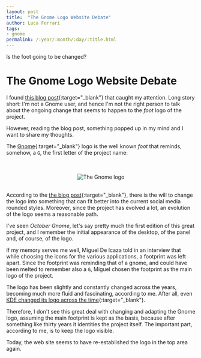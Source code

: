 ```yaml
---
layout: post
title:  "The Gnome Logo Website Debate"
author: Luca Ferrari
tags:
- gnome
permalink: /:year/:month/:day/:title.html
---
```

Is the foot going to be changed?

# The Gnome Logo Website Debate

I found [this blog post](https://cassidyjames.com/blog/gnome-foot-logo-rebrand/){:target="_blank"} that caught my attention.
Long story short: I'm not a Gnome user, and hence I'm not the right person to talk about the ongoing change that seems to happen to the *foot* logo of the project.

However, reading the blog post, something popped up in my mind and I want to share my thoughts.

The [Gnome](https://gnome.org){:target="_blank"} logo is the well known *foot* that reminds, somehow, a `G`, the first letter of the project name:

<center>
<br/><br/>
<img src="https://brand.gnome.org/logos/gnome_brandmark.png" alt="The Gnome logo" />
<br/><br/>
</center>

According to the [the blog post](https://cassidyjames.com/blog/gnome-foot-logo-rebrand/){:target="_blank"}, there is the will to change the logo into something that can fit better into the current social media rounded styles. Moreover, since the project has evolved a lot, an evolution of the logo seems a reasonable path.

I've seen *October Gnome*, let's say pretty much the first edition of this great project, and I remember the initial appearance of the desktop, of the panel and, of course, of the logo.

If my memory serves me well, Miguel De Icaza told in an interview that while choosing the icons for the various applications, a footprint was left apart. Since the footprint was reminding that of a gnome, and could have been melted to remember also a `G`, Miguel chosen the footprint as the main logo of the project.

The logo has been slightly and constantly changed across the years, becoming much more fluid and fascinating, according to me. After all, even [KDE changed its logo across the time](https://logos.fandom.com/wiki/KDE){:target="_blank"}.

Therefore, I don't see this great deal with changing and adapting the Gnome logo, assuming the main footprint is kept as the basis, because after something like thirty years it identities the project itself. The important part, according to me, is to keep the logo visible.

Today, the web site seems to have re-established the logo in the top area again.
